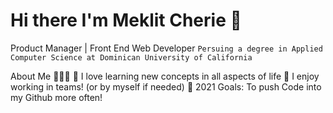 # Hi there I'm Meklit Cherie 👋
Product Manager | Front End Web Developer  ```Persuing a degree in Applied Computer Science at Dominican University of California```

About Me 🙋🏻‍♂️
🔭 I love learning new concepts in all aspects of life 
👯 I enjoy working in teams! (or by myself if needed)
🥅 2021 Goals: To push Code into my Github more often!


